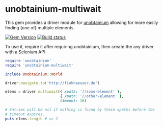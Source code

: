 # unobtainium-multiwait

This gem provides a driver module for [unobtainium](https://github.com/jfinkhaeuser/unobtainium)
allowing for more easily finding (one of) multiple elements.

[![Gem Version](https://badge.fury.io/rb/unobtainium-multiwait.svg)](https://badge.fury.io/rb/unobtainium-multiwait)
[![Build status](https://travis-ci.org/jfinkhaeuser/unobtainium-multiwait.svg?branch=master)](https://travis-ci.org/jfinkhaeuser/unobtainium-multiwait)

To use it, require it after requiring unobtainium, then create the any driver
with a Selenium API:

```ruby
require 'unobtainium'
require 'unobtainium-multiwait'

include Unobtainium::World

driver.navigate.to('http://finkhaeuser.de')

elems = driver.multiwait({ xpath: '//some-element' },
                         { xpath: '//other-element' },
                         timeout: 10)

# Entries will be nil if nothing is found by these xpaths before the
# timeout expires.
puts elems.length # => 2
```
